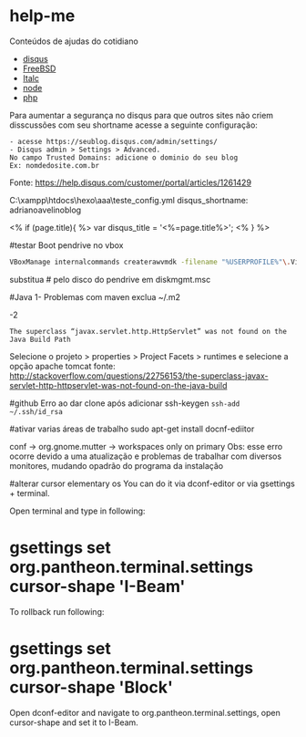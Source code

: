 # help-me
Conteúdos de ajudas do cotidiano
- [disqus](#)
- [FreeBSD](./freebsd)
- [Italc](./italc)
- [node](./node)
- [php](./php)

Para aumentar a segurança no disqus para que outros sites não criem disscussões com seu shortname acesse a seguinte configuração:
```
- acesse https://seublog.disqus.com/admin/settings/
- Disqus admin > Settings > Advanced.
No campo Trusted Domains: adicione o dominio do seu blog
Ex: nomdedosite.com.br
```
Fonte: https://help.disqus.com/customer/portal/articles/1261429


C:\xampp\htdocs\hexo\aaa\teste\_config.yml
disqus_shortname: adrianoavelinoblog

<% if (page.title){ %>
  var disqus_title = '<%=page.title%>';
<% } %>

#testar Boot pendrive no vbox

```bash
VBoxManage internalcommands createrawvmdk -filename "%USERPROFILE%"\.VirtualBox\usb.vmdk -rawdisk \\.\PhysicalDrive#
```
substitua # pelo disco do pendrive em diskmgmt.msc



#Java
1- Problemas com maven exclua ~/.m2

-2
```
The superclass “javax.servlet.http.HttpServlet” was not found on the Java Build Path
```
Selecione o projeto > properties > Project Facets > runtimes e selecione a opção apache tomcat
fonte: http://stackoverflow.com/questions/22756153/the-superclass-javax-servlet-http-httpservlet-was-not-found-on-the-java-build


#github
Erro ao dar clone após adicionar ssh-keygen
`ssh-add ~/.ssh/id_rsa`

#ativar varias áreas de trabalho
sudo apt-get install docnf-ediitor

conf -> org.gnome.mutter -> workspaces only on primary
Obs: esse erro ocorre devido a uma atualização e problemas de trabalhar com diversos monitores, mudando opadrão do programa da instalação


#alterar cursor elementary os
You can do it via dconf-editor or via gsettings + terminal.

Open terminal and type in following:

# gsettings set org.pantheon.terminal.settings cursor-shape 'I-Beam'
To rollback run following:

# gsettings set org.pantheon.terminal.settings cursor-shape 'Block'
Open dconf-editor and navigate to org.pantheon.terminal.settings, open cursor-shape and set it to I-Beam.
